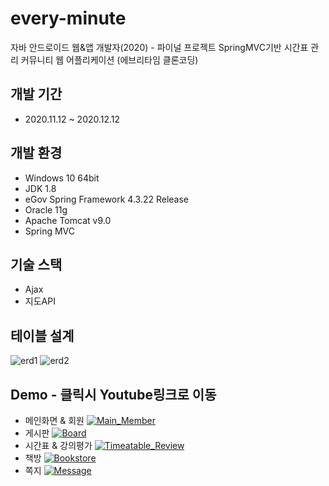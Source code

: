# every-minute
자바 안드로이드 웹&amp;앱 개발자(2020) - 파이널 프로젝트
SpringMVC기반 시간표 관리 커뮤니티 웹 어플리케이션
(에브리타임 클론코딩)

## 개발 기간
  - 2020.11.12 ~ 2020.12.12
 
## 개발 환경
  -  Windows 10 64bit
  -  JDK 1.8
  -  eGov Spring Framework 4.3.22 Release
  - Oracle 11g
  -  Apache Tomcat v9.0
  - Spring MVC
## 기술 스택
  - Ajax
  - 지도API
## 테이블 설계
![erd1](https://user-images.githubusercontent.com/62992052/103277406-41447300-4a0c-11eb-821b-231dca615e90.png)
![erd2](https://user-images.githubusercontent.com/62992052/103277416-46092700-4a0c-11eb-9ecf-19b584bab5e1.png)
## Demo - 클릭시 Youtube링크로 이동
- 메인화면 & 회원
[![Main_Member](https://user-images.githubusercontent.com/62992052/103279328-dc3f4c00-4a10-11eb-937f-80fc77ba3fb0.PNG)](https://www.youtube.com/embed/hO7-EDY1fvo)
- 게시판
[![Board](https://user-images.githubusercontent.com/62992052/103279342-e6f9e100-4a10-11eb-81e3-420502a005d5.PNG)](https://www.youtube.com/embed/MDVIjmQvs9Q)
 - 시간표  & 강의평가
[![Timeatable_Review](https://user-images.githubusercontent.com/62992052/103279348-eb25fe80-4a10-11eb-9cbe-90651084c831.png)](https://www.youtube.com/embed/Xb2cYX0vqg4)
- 책방
[![Bookstore](https://user-images.githubusercontent.com/62992052/103279355-ee20ef00-4a10-11eb-9009-7b9ffcdf878f.PNG)](https://www.youtube.com/embed/TtdgpF763Go)
- 쪽지
[![Message](https://user-images.githubusercontent.com/62992052/103279377-fda03800-4a10-11eb-9af6-eaa5a969952d.jpg)](https://www.youtube.com/embed/FK6_Tb9Cgss)
